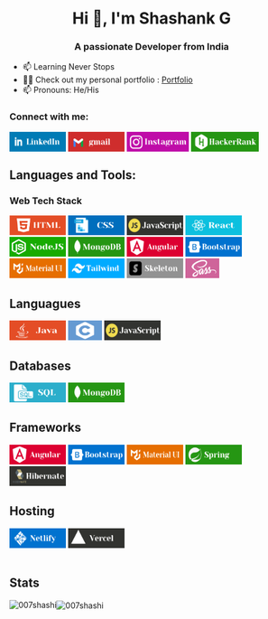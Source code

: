 <h1 align="center">Hi 👋, I'm Shashank G</h1>
<h3 align="center">A passionate Developer from India</h3>


- 📫 Learning Never Stops
- 👨‍💻 Check out my personal portfolio : <a href="https://shashank-g-portfolio.netlify.app/">Portfolio </a> <br>
- 📫 Pronouns: He/His



<h3 align="left">Connect with me:</h3>
<p align="left">
<a href="https://linkedin.com/in/https://www.linkedin.com/in/shashank-g-044091174/" target="blank"><img align="center" src="https://github.com/007shashi/007shashi/blob/main/Github%20Icon/Linkedin.png" alt="https://www.linkedin.com/in/shashank-g-044091174/" height="35" width="100" /></a>
  <a href="hmailto:shashanknayak369@gmail.com" target="blank"><img align="center" src="https://github.com/007shashi/007shashi/blob/main/Github%20Icon/gmail.png" alt="shashanknayak369@gmail.com" height="35" width="100" /></a>
<a href="https://instagram.com/https://www.instagram.com/007_shashi_/" target="blank"><img align="center" src="https://github.com/007shashi/007shashi/blob/main/Github%20Icon/Instagram.png" alt="https://www.instagram.com/007_shashi_/" height="35" width="110" /></a>
<a href="https://www.hackerrank.com/https://www.hackerrank.com/profile/shashanknayak369" target="blank"><img align="center" src="https://github.com/007shashi/007shashi/blob/main/Github%20Icon/Hackerrank.png" alt="https://www.hackerrank.com/profile/shashanknayak369" height="35" width="120" /></a>
</p>

<h2 align="left">Languages and Tools:</h2>
<p align="left"> 
  <h3 align="left">Web Tech Stack</h2>
  
<a href=""><img src="https://github.com/007shashi/007shashi/blob/main/Github%20Icon/HTML_.png" alt="HTML" width="100" height="35"/></a>
<a href=""><img src="https://github.com/007shashi/007shashi/blob/main/Github%20Icon/css.png" alt="CSS" width="100" height="35"/></a>
<a href=""><img src="https://github.com/007shashi/007shashi/blob/main/Github%20Icon/Javascript.png" alt="Javascript" width="100" height="35"/></a>
<a href=""><img src="https://github.com/007shashi/007shashi/blob/main/Github%20Icon/React_.png" alt="React" width="100" height="35"/></a>
<a href=""><img src="https://github.com/007shashi/007shashi/blob/main/Github%20Icon/nodejs.png" alt="" width="100" height="35"/></a>
<a href=""><img src="https://github.com/007shashi/007shashi/blob/main/Github%20Icon/mongodb.png" alt="" width="100" height="35"/></a>
<a href=""><img src="https://github.com/007shashi/007shashi/blob/main/Github%20Icon/angular.png" alt="" width="100" height="35"/></a>
<a href=""><img src="https://github.com/007shashi/007shashi/blob/main/Github%20Icon/bootstrap.png" alt="" width="100" height="35"/></a>
<a href=""><img src="https://github.com/007shashi/007shashi/blob/main/Github%20Icon/material.png" alt="" width="100" height="35"/></a>
<a href=""><img src="https://github.com/007shashi/007shashi/blob/main/Github%20Icon/tailwind.png" alt="" width="100" height="35"/></a>
<a href=""><img src="https://github.com/007shashi/007shashi/blob/main/Github%20Icon/skeleton.png" alt="" width="100" height="35"/></a>
<a href=""><img src="https://github.com/007shashi/007shashi/blob/main/Github%20Icon/Sass.png" alt="" width="60" height="35"/></a>

<h2 align="left">Languagues</h3>
<a href=""><img src="https://github.com/007shashi/007shashi/blob/main/Github%20Icon/java.png" alt="" width="100" height="35"/></a>
<a href=""><img src="https://github.com/007shashi/007shashi/blob/main/Github%20Icon/c.png" alt="" width="60" height="35"/></a>
<a href=""><img src="https://github.com/007shashi/007shashi/blob/main/Github%20Icon/Javascript.png" alt="" width="100" height="35"/></a>

<h2 align="left">Databases</h3>
<a href=""><img src="https://github.com/007shashi/007shashi/blob/main/Github%20Icon/sql.png" alt="" width="100" height="35"/></a>
<a href=""><img src="https://github.com/007shashi/007shashi/blob/main/Github%20Icon/mongodb.png" alt="" width="100" height="35"/></a>

<h2 align="left">Frameworks</h3>
<a href=""><img src="https://github.com/007shashi/007shashi/blob/main/Github%20Icon/angular.png" alt="" width="100" height="35"/></a>
<a href=""><img src="https://github.com/007shashi/007shashi/blob/main/Github%20Icon/bootstrap.png" alt="" width="100" height="35"/></a>
<a href=""><img src="https://github.com/007shashi/007shashi/blob/main/Github%20Icon/material.png" alt="" width="100" height="35"/></a>
<a href=""><img src="https://github.com/007shashi/007shashi/blob/main/Github%20Icon/Spring.png" alt="" width="100" height="35"/></a>
<a href=""><img src="https://github.com/007shashi/007shashi/blob/main/Github%20Icon/Hibernate.png" alt="" width="100" height="35"/></a>


<h2 align="left">Hosting</h3>
<a href=""><img src="https://github.com/007shashi/007shashi/blob/main/Github%20Icon/Netlify.png" alt="" width="100" height="35"/></a>
<a href=""><img src="https://github.com/007shashi/007shashi/blob/main/Github%20Icon/Vercel.png" alt="" width="100" height="35"/></a>
<br>
<br>
<h2 align="left">Stats</h3>
<p><img align="left" src="https://github-readme-stats.vercel.app/api/top-langs?username=007shashi&show_icons=true&locale=en&layout=compact" alt="007shashi" /></p>

<p><img align="center" src="https://github-readme-streak-stats.herokuapp.com/?user=007shashi&" alt="007shashi" /></p>

<!--
**007shashi/007shashi** is a ✨ _special_ ✨ repository because its `README.md` (this file) appears on your GitHub profile.

Here are some ideas to get you started:

- 🔭 I’m currently working on ...
- 🌱 I’m currently learning ...
- 👯 I’m looking to collaborate on ...
- 🤔 I’m looking for help with ...
- 💬 Ask me about ...
- 📫 How to reach me: ...
- 😄 Pronouns: ...
- ⚡ Fun fact: ...
-->
